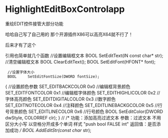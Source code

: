 # HighlightEditBoxControlapp
重绘EDIT控件接管大部分功能

哈哈自己写了自己用的 那个开源插件X86可以高亮X64就不行了！

后来才有了这个

引用也简单就几个函数
      //设置编辑框文本
 BOOL     SetEditText(IN  const char* str);
	 //清空编辑框文本
	 BOOL     ClearEditText();
	 BOOL     SetEditFont(HFONT* font);

	 //设置字体大小
	 BOOL     SetEditFontSize(DWORD fontSize);
   {
	 //设置颜色参数
    SET_EDITBACKCOLOR           0x0                    //编辑框背景颜色
 SET_EDITFONTCOLOR              0x1                    //编辑框字体颜色
 SET_EDITHIGHLICOLOR            0x2                    //字体高亮颜色
 SET_EDITDIGITALCOLOR           0x3                    //数字颜色
 SET_EDITNOTECOLOR              0x4                    //注释颜色
 SET_EDITLINEBACKGCOLOR         0x5                    //行号背景颜色
 SET_EDITLINECOLOR              0x6                    //行号颜色
	 BOOL     SetEditColor(DWORD  dwStyle, COLORREF clr);
   }
	 //
	 /*
	 功能：添加高亮过滤文本
	 参数：过滤文本 不用区分大小写 以空格分开成多个单词
	 样式        "push bool FALSE int"
	 返回值：是否添加成功
	 */
	 BOOL AddEditStr(const char* str);
